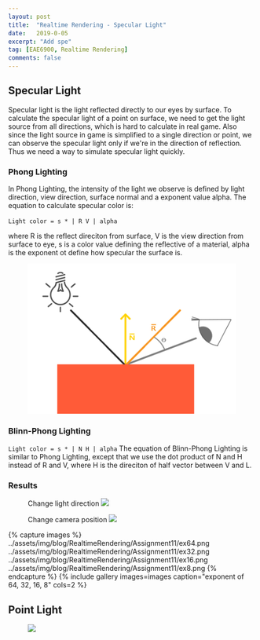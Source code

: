 ```yaml
---
layout: post
title:  "Realtime Rendering - Specular Light"
date:   2019-0-05
excerpt: "Add spe"
tag: [EAE6900, Realtime Rendering]
comments: false
---
```


## Specular Light
Specular light is the light reflected directly to our eyes by surface. To calculate the specular light of a point on surface, we need to get the light source from all directions, which is hard to calculate in real game. Also since the light source in game is simplified to a single direction or point, we can observe the specular light only if we're in the direction of reflection. Thus we need a way to simulate specular light quickly.

### Phong Lighting
In Phong Lighting, the intensity of the light we observe is defined by light direction, view direction, surface normal and a exponent value alpha. The equation to calculate specular color is: 

`Light color = s * | R V | alpha `

where R is the reflect direciton from surface, V is the view direction from surface to eye, s is a color value defining the reflective of a material, alpha is the exponent ot define how specular the surface is. 

<figure>
	<a href="../assets/img/blog/RealtimeRendering/Assignment11/phong.png"><img src="../assets/img/blog/RealtimeRendering/Assignment11/phong.png"></a>
</figure>

### Blinn-Phong Lighting

`Light color = s * | N H | alpha`
The equation of Blinn-Phong Lighting is similar to Phong Lighting, except that we use the dot product of N and H instead of R and V, where H is the direciton of half vector between V and L.

### Results
<figure>
Change light direction
	<a href="../assets/img/blog/RealtimeRendering/Assignment11/lightchanging.gif"><img src="../assets/img/blog/RealtimeRendering/Assignment11/lightchanging.gif"></a>
</figure>

<figure>
Change camera position
	<a href="../assets/img/blog/RealtimeRendering/Assignment11/camerachanging.gif"><img src="../assets/img/blog/RealtimeRendering/Assignment11/camerachanging.gif"></a>
</figure>

{% capture images %}
    ../assets/img/blog/RealtimeRendering/Assignment11/ex64.png
    ../assets/img/blog/RealtimeRendering/Assignment11/ex32.png
    ../assets/img/blog/RealtimeRendering/Assignment11/ex16.png
    ../assets/img/blog/RealtimeRendering/Assignment11/ex8.png
{% endcapture %}
{% include gallery images=images caption="exponent of 64, 32, 16, 8" cols=2 %}

## Point Light

<figure>
	<a href="../assets/img/blog/RealtimeRendering/Assignment11/pointlight.gif"><img src="../assets/img/blog/RealtimeRendering/Assignment11/pointlight.gif"></a>
</figure>